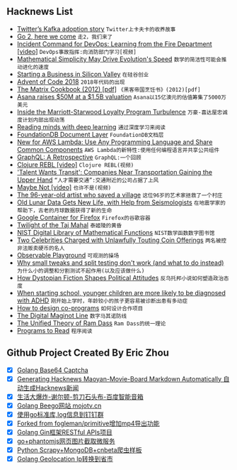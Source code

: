 ## Hacknews List


- [Twitter’s Kafka adoption story](https://blog.twitter.com/engineering/en_us/topics/insights/2018/twitters-kafka-adoption-story.html)  `Twitter上卡夫卡的收养故事`
- [Go 2, here we come](https://blog.golang.org/go2-here-we-come)  `走2，我们来了`
- [Incident Command for DevOps: Learning from the Fire Department [video]](https://www.youtube.com/watch?v=Zn8-R6Pt9hY)  `DevOps事故指挥:向消防部门学习[视频]`
- [Mathematical Simplicity May Drive Evolution&#39;s Speed](https://www.quantamagazine.org/computer-science-and-biology-explore-algorithmic-evolution-20181129/)  `数学的简洁性可能会推动进化的速度`
- [Starting a Business in Silicon Valley](http://www.tlalexander.com/business/)  `在硅谷创业`
- [Advent of Code 2018](https://adventofcode.com/2018)  `2018年代码的出现`
- [The Matrix Cookbook (2012) [pdf]](https://www.math.uwaterloo.ca/~hwolkowi/matrixcookbook.pdf)  `《黑客帝国烹饪书》(2012)[pdf]`
- [Asana raises $50M at a $1.5B valuation](https://techcrunch.com/2018/11/29/asana-a-work-management-platform-nabs-50m-growth-round-at-a-1-5b-valuation/)  `Asana以15亿澳元的估值筹集了5000万美元`
- [Inside the Marriott-Starwood Loyalty Program Turbulence](https://www.wsj.com/articles/inside-the-marriott-starwood-loyalty-program-turbulence-1543416010)  `万豪-喜达屋忠诚度计划内部出现动荡`
- [Reading minds with deep learning](https://blog.floydhub.com/reading-minds-with-deep-learning/)  `通过深度学习来阅读`
- [FoundationDB Document Layer](https://www.foundationdb.org/blog/announcing-document-layer/)  `FoundationDB文档层`
- [New for AWS Lambda: Use Any Programming Language and Share Common Components](https://aws.amazon.com/blogs/aws/new-for-aws-lambda-use-any-programming-language-and-share-common-components/)  `AWS Lambda的新特性:使用任何编程语言并共享公共组件`
- [GraphQL: A Retrospective](https://verve.co/engineering/graphql-a-retrospective/)  `GraphQL:一个回顾`
- [Clojure REBL [video]](https://www.youtube.com/watch?v=c52QhiXsmyI)  `Clojure REBL(视频)`
- [&#39;Talent Wants Transit&#39;: Companies Near Transportation Gaining the Upper Hand](https://www.npr.org/2018/11/29/671203167/talent-wants-transit-companies-near-transportation-gaining-the-upper-hand)  `“人才需要交通”:交通附近的公司占据了上风`
- [Maybe Not [video]](https://www.youtube.com/watch?v=YR5WdGrpoug)  `也许不是(视频)`
- [The 96-year-old artist who saved a village](http://www.bbc.com/travel/gallery/20181128-the-96-year-old-painter-who-saved-a-village)  `这位96岁的艺术家拯救了一个村庄`
- [Old Lunar Data Gets New Life, with Help from Seismologists](https://spectrum.ieee.org/tech-talk/aerospace/space-flight/old-lunar-data-gets-new-life-with-help-from-seismologists)  `在地震学家的帮助下，古老的月球数据获得了新的生命`
- [Google Container for Firefox](https://addons.mozilla.org/en-US/firefox/addon/google-container/?src=recommended)  `Firefox的谷歌容器`
- [Twilight of the Taj Mahal](https://www.bbc.co.uk/news/resources/idt-sh/twilight_of_the_taj)  `泰姬陵的黄昏`
- [NIST Digital Library of Mathematical Functions](https://dlmf.nist.gov/)  `NIST数学函数数字图书馆`
- [Two Celebrities Charged with Unlawfully Touting Coin Offerings](https://www.sec.gov/news/press-release/2018-268)  `两名被控非法贩卖硬币的名人`
- [Observable Playground](https://beta.observablehq.com/playground)  `可观测的操场`
- [Why small tweaks and split testing don&#39;t work (and what to do instead)](https://www.cortes.design/post/saas-website-conversion-split-test)  `为什么小的调整和分割测试不起作用(以及应该做什么)`
- [How Dystopian Fiction Shapes Political Attitudes](https://www.cambridge.org/core/journals/perspectives-on-politics/article/its-the-end-of-the-world-and-they-know-it-how-dystopian-fiction-shapes-political-attitudes/3853105561CB840EAB79258DC2575849)  `反乌托邦小说如何塑造政治态度`
- [When starting school, younger children are more likely to be diagnosed with ADHD](https://news.harvard.edu/gazette/story/2018/11/when-starting-school-younger-children-are-more-likely-to-be-diagnosed-with-adhd-study-says/)  `刚开始上学时，年龄较小的孩子更容易被诊断出患有多动症`
- [How to design co-programs](https://patternsinfp.wordpress.com/2018/11/21/how-to-design-co-programs/)  `如何设计合作项目`
- [The Digital Maginot Line](https://www.ribbonfarm.com/2018/11/28/the-digital-maginot-line/)  `数字马其诺防线`
- [The Unified Theory of Ram Dass](https://www.gq.com/story/the-unified-theory-of-ram-dass)  `Ram Dass的统一理论`
- [Programs to Read](http://wiki.c2.com/?ProgramsToRead)  `程序阅读`

## Github Project Created By Eric Zhou

- [x] [Golang Base64 Captcha](https://github.com/mojocn/base64Captcha)
- [x] [Generating Hacknews Maoyan-Movie-Board Markdown Automatically 自动生成Hacknews新闻](https://github.com/dejavuzhou/md-genie)
- [x] [生活大爆炸-谢尔顿-剪刀石头布-百度智能音箱](https://github.com/mojocn/dueros-bang-game)
- [x] [Golang Beego网站 mojotv.cn](https://github.com/mojocn/www.mojotv.cn)
- [x] [使用go标准库,log信息到钉钉群](https://github.com/mojocn/dooger)
- [x] [Forked from fogleman/primitive增加mp4导出功能](https://github.com/mojocn/primitive)
- [x] [Golang Gin框架RESTful APIs项目](https://github.com/JJJJJJJerk/ezier-golang-web-api-framework)
- [x] [go+phantomjs网页图片截取微服务](https://github.com/mojocn/screen_shot)
- [x] [Python Scrapy+MongoDB+cnbeta爬虫样板](https://github.com/mojocn/scrapy_mongodb_boilerplate_cnbeta)
- [x] [Golang Geolocation Ip转换到省市](https://github.com/mojocn/ip2location)